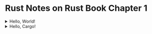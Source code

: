 # Rust Notes on Rust Book Chapter 1

<details>

<summary>Hello, World!</summary>

### 1.2. Hello, World!

- Compile the codes by using

``` $ rustc main.rs ```

- Run the compiled codes by using 

``` $ ./main ```

- Explaining codes in "main.rs";

``` println! ``` calls a Rust macro. By using ``` ! ```, you are calling a macro instead of normal function.

</details>

<details>

<summary>Hello, Cargo!</summary>

### 1.3. Hello, Cargo!

- To open a new Cargo project, use;

``` $ cargo new hello_cargo ```

``` $ cd hello_cargo ```

Cargo.toml is the Cargo's configuration file. 

- Open **src/main.rs** file. There will be a basic **Hello, World!** program generated by cargo. Cargo expects your source files to live inside the **src** directory.

- In hello_cargo directory, compile the codes by using;

``` $ cargo build ```

This creates an executable file in **target/debug/hello_cargo**

- Run the compiled codes by using; 

``` $ ./target/debug/hello_cargo ```

- Instead of using ``` $ cargo build ``` and ``` $ ./target/debug/hello_cargo ```, you can just run this command;

``` $ cargo run ```

- Cargo also provides a command called ``` cargo check ```, which quickly checks your code to make sure it compiles but does't produce an executable.

``` $ cargo check ```

- When your project is ready for release, you can use ``` cargo build --release ``` to compile it with optimizations. This command will create an executable in **target/release** instead of **target/debug**

</details>